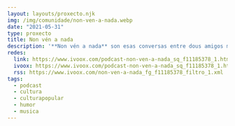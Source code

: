 ```yaml
---
layout: layouts/proxecto.njk
img: /img/comunidade/non-ven-a-nada.webp
date: "2021-05-31"
type: proxecto
title: Non vén a nada
description: '**Non vén a nada** son esas conversas entre dous amigos melómanos que acabaron converténdose nun podcast sobre música e barrenes varios. Sempre falamos de broma (menos cando falamos en serio).'
redes:
  link: https://www.ivoox.com/podcast-non-ven-a-nada_sq_f11185378_1.html
  ivoox: https://www.ivoox.com/podcast-non-ven-a-nada_sq_f11185378_1.html
  rss: https://www.ivoox.com/non-ven-a-nada_fg_f11185378_filtro_1.xml
tags:
  - podcast
  - cultura
  - culturapopular
  - humor
  - musica
---
```


